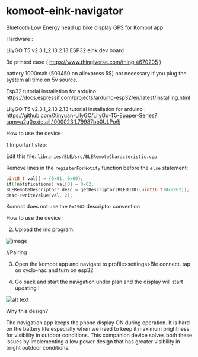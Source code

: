 # komoot-eink-navigator
Bluetooth Low Energy head up bike display GPS for Komoot app

Hardware : 

LilyGO T5 v2.3.1_2.13 2.13  ESP32 eink dev board 

3d printed case ( https://www.thingiverse.com/thing:4670205 )

battery 1000mah (503450 on aliexpress 5$) not necessary if you plug the system all time on 5v source. 

Esp32 tutorial installation for arduino : https://docs.espressif.com/projects/arduino-esp32/en/latest/installing.html

LilyGO T5 v2.3.1_2.13 2.13 tutorial installation for arduino : https://github.com/Xinyuan-LilyGO/LilyGo-T5-Epaper-Series?spm=a2g0o.detail.1000023.1.79987bb0ULPo6j 

How to use the device :

1.Important step:

Edit this file: `libraries/BLE/src/BLERemoteCharacteristic.cpp`

Remove lines in the `registerForNotify` function before the `else` statement:

```cpp
uint8_t val[] = {0x01, 0x00};
if(!notifications) val[0] = 0x02;
BLERemoteDescriptor* desc = getDescriptor(BLEUUID((uint16_t)0x2902));
desc->writeValue(val, 2);
```

Komoot does not use the `0x2902` descriptor convention

How to use the device :

2. Upload the ino program:

![image](https://user-images.githubusercontent.com/20805763/184874755-e7740692-4c57-4012-bc63-e487796c6ea8.png)

//Pairing

3. Open the komoot app and navigate to profile>settings>Ble connect. tap on cyclo-hac and turn on esp32


4. Go back and start the navigation under plan and the display will start updating !

![alt text](IMG_20210917_140115.jpg)

Why this design?

The navigation app keeps the phone display ON during operation. It is hard on the battery life especially when we need to keep it maximum brightness for visibility in outdoor conditions. This companion device solves both these issues by implementing a low power design that has greater visibility in bright outdoor conditions.


